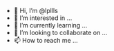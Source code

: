 - 👋 Hi, I’m @lpllls
- 👀 I’m interested in ...
- 🌱 I’m currently learning ...
- 💞️ I’m looking to collaborate on ...
- 📫 How to reach me ...

<!---
lpllls/lpllls is a ✨ special ✨ repository because its `README.md` (this file) appears on your GitHub profile.
You can click the Preview link to take a look at your changes.
--->
